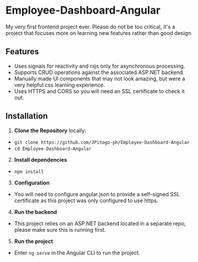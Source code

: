 # Employee-Dashboard-Angular
My very first frontend project ever.
Please do not be too critical, it's a project that focuses more on learning new features rather than good design.
## Features
* Uses signals for reactivity and rxjs only for asynchronous processing.
* Supports CRUD operations against the associated ASP.NET backend.
* Manually made UI components that may not look amazing, but were a very helpful css learning experience.
* Uses HTTPS and CORS so you will need an SSL certificate to check it out.

## Installation
1. **Clone the Repository** locally:  
* `git clone https://github.com/JPitogo-ph/Employee-Dashboard-Angular`  
* `cd Employee-Dashboard-Angular`  
2. **Install dependencies**  
* `npm install`  
3. **Configuration**  
* You will need to configure angular.json to provide a self-signed SSL certificate as this project was only configured to use https.  
4. **Run the backend**  
* This project relies on an ASP.NET backend located in a separate repo, please make sure this is running first.  
5. **Run the project**  
* Enter `ng serve` in the Angular CLI to run the project.  
